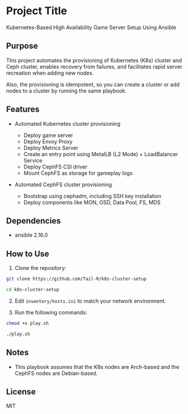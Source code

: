 # Project Title

Kubernetes-Based High Availability Game Server Setup Using Ansible

## Purpose

This project automates the provisioning of Kubernetes (K8s) cluster and Ceph cluster, enables recovery from failures, and facilitates rapid server recreation when adding new nodes.

Also, the provisioning is idempotent, so you can create a cluster or add nodes to a cluster by running the same playbook.

## Features

- Automated Kubernetes cluster provisioning
    - Deploy game server
    - Deploy Envoy Proxy
    - Deploy Metrics Server
    - Create an entry point using MetalLB (L2 Mode) + LoadBalancer Service
    - Deploy CephFS CSI driver
    - Mount CephFS as storage for gameplay logs

- Automated CephFS cluster provisioning
    - Bootstrap using cephadm, including SSH key installation
    - Deploy components like MON, OSD, Data Pool, FS, MDS

## Dependencies
- ansible 2.16.0

## How to Use

1. Clone the repository:
```bash
git clone https://github.com/Tail-R/k8s-cluster-setup

cd k8s-cluster-setup
```

2. Edit `inventory/hosts.ini` to match your network environment.

3. Run the following commands:
```bash
chmod +x play.sh

./play.sh
```

## Notes

- This playbook assumes that the K8s nodes are Arch-based and the CephFS nodes are Debian-based.

## License

MIT